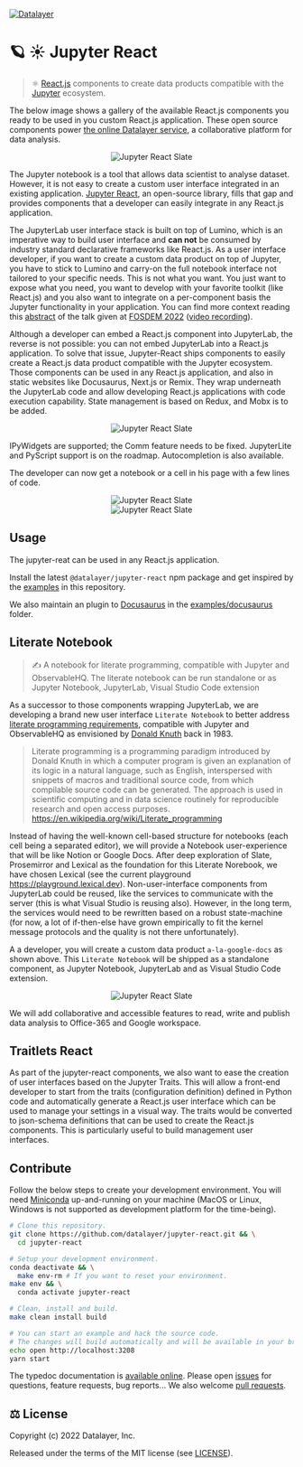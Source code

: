 [![Datalayer](https://assets.datalayer.design/datalayer-25.svg)](https://datalayer.io)

# 🪐 ☀️ Jupyter React

> ⚛️ [React.js](https://reactjs.org) components to create data products compatible with the [Jupyter](https://jupyter.org) ecosystem.

The below image shows a gallery of the available React.js components you ready to be used in you custom React.js application. These open source components power [the online Datalayer service](https://datalayer.io), a collaborative platform for data analysis.

<div align="center" style="text-align: center">
  <img alt="Jupyter React Slate" src="https://datalayer-jupyter-examples.s3.amazonaws.com/jupyter-react-gallery.gif" />
</div>

The Jupyter notebook is a tool that allows data scientist to analyse dataset. However, it is not easy to create a custom user interface integrated in an existing application. [Jupyter React](https://jupyter-react.com), an open-source library, fills that gap and provides components that a developer can easily integrate in any React.js application.

The JupyterLab user interface stack is built on top of Lumino, which is an imperative way to build user interface and **can not** be consumed by industry standard declarative frameworks like React.js. As a user interface developer, if you want to create a custom data product on top of Jupyter, you have to stick to Lumino and carry-on the full notebook interface not tailored to your specific needs. This is not what you want. You just want to expose what you need, you want to develop with your favorite toolkit (like React.js) and you also want to integrate on a per-component basis the Jupyter functionality in your application. You can find more context reading this [abstract](https://fosdem.org/2022/schedule/event/lt_jupyter) of the talk given at [FOSDEM 2022](https://fosdem.org/2022) ([video recording](http://bofh.nikhef.nl/events/FOSDEM/2022/L.lightningtalks/lt_jupyter.webm)).

Although a developer can embed a React.js component into JupyterLab, the reverse is not possible: you can not embed JupyterLab into a React.js application. To solve that issue, Jupyter-React ships components to easily create a React.js data product compatible with the Jupyter ecosystem. Those components can be used in any React.js application, and also in static websites like Docusaurus, Next.js or Remix. They wrap underneath the JupyterLab code and allow developing React.js applications with code execution capability. State management is based on Redux, and Mobx is to be added.

<div align="center" style="text-align: center">
  <img alt="Jupyter React Slate" src="https://datalayer-jupyter-examples.s3.amazonaws.com/jupyter-react-communication.png" />
</div>

IPyWidgets are supported; the Comm feature needs to be fixed. JupyterLite and PyScript support is on the roadmap. Autocompletion is also available.

The developer can now get a notebook or a cell in his page with a few lines of code.

<div align="center" style="text-align: center">
  <img alt="Jupyter React Slate" src="https://datalayer-jupyter-examples.s3.amazonaws.com/jupyter-react-snippet.png" />
</div>

<div align="center" style="text-align: center">
  <img alt="Jupyter React Slate" src="https://datalayer-jupyter-examples.s3.amazonaws.com/jupyter-react-notebook.png" />
</div>

## Usage

The jupyter-reat can be used in any React.js application.

Install the latest `@datalayer/jupyter-react` npm package and get inspired by the [examples](https://github.com/datalayer/jupyter-react/tree/main/examples) in this repository.

We also maintain an plugin to [Docusaurus](https://docusaurus.io) in the [examples/docusaurus](https://github.com/datalayer/jupyter-react/tree/main/examples/docusaurus) folder.

## Literate Notebook

> ✍️ A notebook for literate programming, compatible with Jupyter and ObservableHQ. The literate notebook can be run standalone or as Jupyter Notebook, JupyterLab, Visual Studio Code extension

As a successor to those components wrapping JupyterLab, we are developing a brand new user interface `Literate Notebook` to better address [literate programming requirements](https://en.wikipedia.org/wiki/Literate_programming), compatible with Jupyter and ObservableHQ as envisioned by [Donald Knuth](https://en.wikipedia.org/wiki/Donald_Knuth) back in 1983.

> Literate programming is a programming paradigm introduced by Donald Knuth in which a computer program is given an explanation of its logic in a natural language, such as English, interspersed with snippets of macros and traditional source code, from which compilable source code can be generated. The approach is used in scientific computing and in data science routinely for reproducible research and open access purposes. <https://en.wikipedia.org/wiki/Literate_programming>

Instead of having the well-known cell-based structure for notebooks (each cell being a separated editor), we will provide a Notebook user-experience that will be like Notion or Google Docs. After deep exploration of Slate, Prosemirror and Lexical as the foundation for this Literate Norebook, we have chosen Lexical (see the current playground https://playground.lexical.dev). Non-user-interface components from JupyterLab could be reused, like the services to communicate with the server (this is what Visual Studio is reusing also). However, in the long term, the services would need to be rewritten based on a robust state-machine (for now, a lot of if-then-else have grown empirically to fit the kernel message protocols and the quality is not there unfortunately).

A a developer, you will create a custom data product `a-la-google-docs` as shown above. This `Literate Notebook` will be shipped as a standalone component, as Jupyter Notebook, JupyterLab and as Visual Studio Code extension.

<div align="center" style="text-align: center">
  <img alt="Jupyter React Slate" src="https://datalayer-jupyter-examples.s3.amazonaws.com/jupyter-react-slate.gif" />
</div>

We will add collaborative and accessible features to read, write and publish data analysis to Office-365 and Google workspace.

## Traitlets React

As part of the jupyter-react components, we also want to ease the creation of user interfaces based on the Jupyter Traits. This will allow a front-end developer to start from the traits (configuration definition) defined in Python code and automatically generate a React.js user interface which can be used to manage your settings in a visual way. The traits would be converted to json-schema definitions that can be used to create the React.js components. This is particularly useful to build management user interfaces.

## Contribute

Follow the below steps to create your development environment. You will need [Miniconda](https://docs.conda.io/en/latest/miniconda.html) up-and-running on your machine (MacOS or Linux, Windows is not supported as development platform for the time-being).

```bash
# Clone this repository.
git clone https://github.com/datalayer/jupyter-react.git && \
  cd jupyter-react
```

```bash
# Setup your development environment.
conda deactivate && \
  make env-rm # If you want to reset your environment.
make env && \
  conda activate jupyter-react
```

```bash
# Clean, install and build.
make clean install build
```

```bash
# You can start an example and hack the source code.
# The changes will build automatically and will be available in your browser.
echo open http://localhost:3208
yarn start
```

The typedoc documentation is [available online](https://typedoc.datalayer.tech/datalayer/jupyter-react/0.0.2). Please open [issues](https://github.com/datalayer/jupyter-react/issues) for questions, feature requests, bug reports... We also welcome [pull requests](https://github.com/datalayer/jupyter-react/pulls).

## ⚖️ License

Copyright (c) 2022 Datalayer, Inc.

Released under the terms of the MIT license (see [LICENSE](./LICENSE)).
